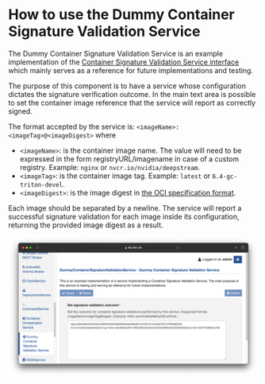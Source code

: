 # How to use the Dummy Container Signature Validation Service

The Dummy Container Signature Validation Service is an example implementation of the [Container Signature Validation Service interface](https://github.com/eclipse/kura/blob/develop/kura/org.eclipse.kura.api/src/main/java/org/eclipse/kura/container/signature/ContainerSignatureValidationService.java) which mainly serves as a reference for future implementations and testing.

The purpose of this component is to have a service whose configuration dictates the signature verification outcome. In the main text area is possible to set the container image reference that the service will report as correctly signed.

The format accepted by the service is: `<imageName>:<imageTag>@<imageDigest>` where

- `<imageName>`: is the container image name. The value will need to be expressed in the form registryURL/imagename in case of a custom registry. Example: `nginx` or `nvcr.io/nvidia/deepstream`.
- `<imageTag>`: is the container image tag. Example: `latest` or `6.4-gc-triton-devel`.
- `<imageDigest>`: is the image digest in [the OCI specification format](https://github.com/opencontainers/image-spec/blob/main/descriptor.md#digests).

Each image should be separated by a newline. The service will report a successful signature validation for each image inside its configuration, returning the provided image digest as a result.

![](./images/dummy-signature-service/dummy_signature_service.png)
